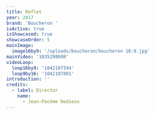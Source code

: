 ```yaml
---
title: Reflet
year: 2017
brand: 'Boucheron '
isActive: true
isShowcased: true
showcaseOrder: 5
mainImage:
  image16by9: '/uploads/boucheron/boucheron 16:9.jpg'
mainVideo: '1035298608'
videoLoop:
  loop16by9: '1042107594'
  loop9by16: '1042107801'
introduction: ''
credits:
  - label: Director
    name:
      - Jean-Pacôme Dedieux
---
```


